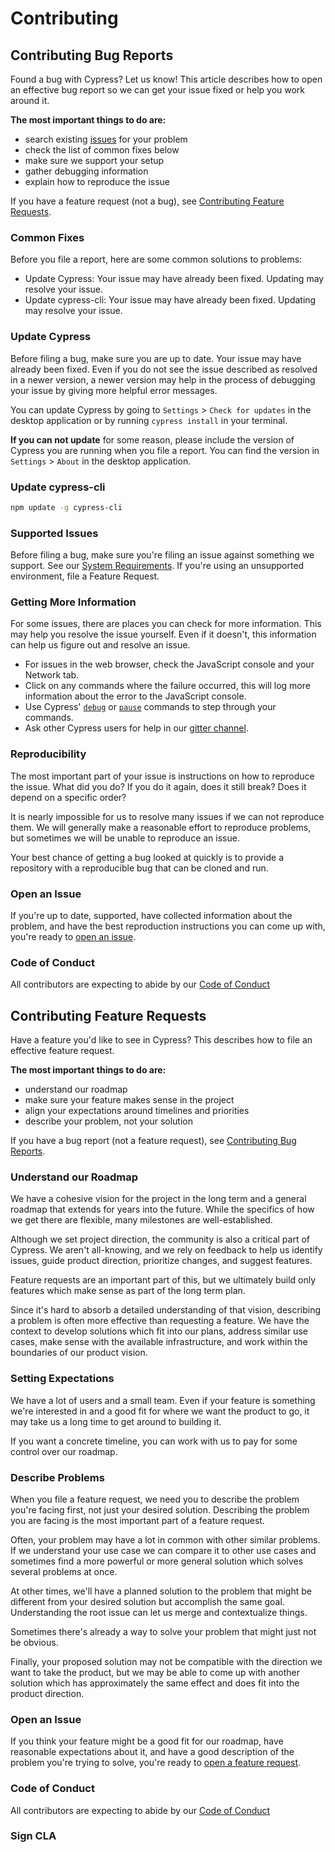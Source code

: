 # Contributing

## Contributing Bug Reports

Found a bug with Cypress? Let us know! This article describes how to open an effective bug report so we can get your issue fixed or help you work around it.

**The most important things to do are:**

- search existing [issues](https://github.com/cypress-io/cypress/issues) for your problem
- check the list of common fixes below
- make sure we support your setup
- gather debugging information
- explain how to reproduce the issue

If you have a feature request (not a bug), see [Contributing Feature Requests](#contributing-feature-requests).

### Common Fixes
Before you file a report, here are some common solutions to problems:

- Update Cypress: Your issue may have already been fixed. Updating may resolve your issue.
- Update cypress-cli: Your issue may have already been fixed. Updating may resolve your issue.

### Update Cypress

Before filing a bug, make sure you are up to date. Your issue may have already been fixed. Even if you do not see the issue described as resolved in a newer version, a newer version may help in the process of debugging your issue by giving more helpful error messages.

You can update Cypress by going to `Settings` > `Check for updates` in the desktop application or by running `cypress install` in your terminal.

**If you can not update** for some reason, please include the version of Cypress you are running when you file a report. You can find the version in `Settings` > `About` in the desktop application.

### Update cypress-cli

```bash
npm update -g cypress-cli
```

### Supported Issues

Before filing a bug, make sure you're filing an issue against something we support. See our [System Requirements](https://github.com/cypress-io/cypress/wiki/getting-started#system-requirements). If you're using an unsupported environment, file a Feature Request.

### Getting More Information

For some issues, there are places you can check for more information. This may help you resolve the issue yourself. Even if it doesn't, this information can help us figure out and resolve an issue.

- For issues in the web browser, check the JavaScript console and your Network tab.
- Click on any commands where the failure occurred, this will log more information about the error to the JavaScript console.
- Use Cypress' [`debug`](https://on.cypress.io/api/debug) or [`pause`](https://on.cypress.io/api/pause) commands to step through your commands.
- Ask other Cypress users for help in our [gitter channel](https://gitter.im/cypress-io/cypress).

### Reproducibility

The most important part of your issue is instructions on how to reproduce the issue. What did you do? If you do it again, does it still break? Does it depend on a specific order?

It is nearly impossible for us to resolve many issues if we can not reproduce them. We will generally make a reasonable effort to reproduce problems, but sometimes we will be unable to reproduce an issue.

Your best chance of getting a bug looked at quickly is to provide a repository with a reproducible bug that can be cloned and run.

### Open an Issue

If you're up to date, supported, have collected information about the problem, and have the best reproduction instructions you can come up with, you're ready to [open an issue](https://github.com/cypress-io/cypress/issues/new).

### Code of Conduct

All contributors are expecting to abide by our [Code of Conduct](../../wiki/code-of-conduct)

## Contributing Feature Requests

Have a feature you'd like to see in Cypress? This describes how to file an effective feature request.

**The most important things to do are:**

- understand our roadmap
- make sure your feature makes sense in the project
- align your expectations around timelines and priorities
- describe your problem, not your solution

If you have a bug report (not a feature request), see [Contributing Bug Reports](#contributing-bug-reports).

### Understand our Roadmap

We have a cohesive vision for the project in the long term and a general roadmap that extends for years into the future. While the specifics of how we get there are flexible, many milestones are well-established.

Although we set project direction, the community is also a critical part of Cypress. We aren't all-knowing, and we rely on feedback to help us identify issues, guide product direction, prioritize changes, and suggest features.

Feature requests are an important part of this, but we ultimately build only features which make sense as part of the long term plan.

Since it's hard to absorb a detailed understanding of that vision, describing a problem is often more effective than requesting a feature. We have the context to develop solutions which fit into our plans, address similar use cases, make sense with the available infrastructure, and work within the boundaries of our product vision.

### Setting Expectations

We have a lot of users and a small team. Even if your feature is something we're interested in and a good fit for where we want the product to go, it may take us a long time to get around to building it.

If you want a concrete timeline, you can work with us to pay for some control over our roadmap.

### Describe Problems

When you file a feature request, we need you to describe the problem you're facing first, not just your desired solution. Describing the problem you are facing is the most important part of a feature request.

Often, your problem may have a lot in common with other similar problems. If we understand your use case we can compare it to other use cases and sometimes find a more powerful or more general solution which solves several problems at once.

At other times, we'll have a planned solution to the problem that might be different from your desired solution but accomplish the same goal. Understanding the root issue can let us merge and contextualize things.

Sometimes there's already a way to solve your problem that might just not be obvious.

Finally, your proposed solution may not be compatible with the direction we want to take the product, but we may be able to come up with another solution which has approximately the same effect and does fit into the product direction.

### Open an Issue

If you think your feature might be a good fit for our roadmap, have reasonable expectations about it, and have a good description of the problem you're trying to solve, you're ready to [open a feature request](https://github.com/cypress-io/cypress/issues/new).

### Code of Conduct

All contributors are expecting to abide by our [Code of Conduct](../../wiki/code-of-conduct)

### Sign CLA

